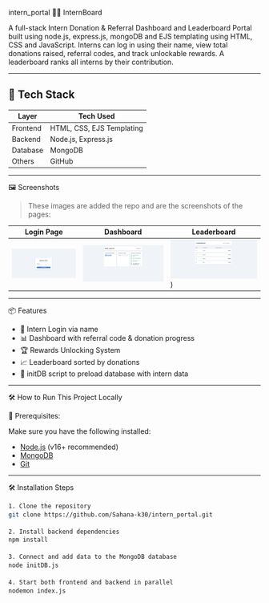intern_portal
🧑‍💼 InternBoard

A full-stack Intern Donation & Referral Dashboard and Leaderboard Portal built using node.js, express.js, mongoDB and EJS templating using HTML, CSS and JavaScript. Interns can log in using their name, view total donations raised, referral codes, and track unlockable rewards. A leaderboard ranks all interns by their contribution.

---

## 🚀 Tech Stack

| Layer      | Tech Used                         |
|------------|-----------------------------------|
| Frontend   | HTML, CSS, EJS Templating         |
| Backend    | Node.js, Express.js               |
| Database   | MongoDB                           |
| Others     | GitHub                            |

---

🖼️ Screenshots

> These images are added the repo and are the screenshots of the pages:

| Login Page | Dashboard | Leaderboard |
|------------|-----------|-------------|
| ![Login](https://github.com/Sahana-k30/intern_portal/blob/main/dashboard_shecan.PNG) | ![Dashboard](https://github.com/Sahana-k30/intern_portal/blob/main/login_she_can.PNG) | ![Leaderboard](https://github.com/Sahana-k30/intern_portal/blob/main/leaderboard_shecan.PNG)) |

---

 📦 Features

- 🔐 Intern Login via name
- 📊 Dashboard with referral code & donation progress
- 🏆 Rewards Unlocking System
- 📈 Leaderboard sorted by donations
- 🧰 initDB script to preload database with intern data

---

 🛠️ How to Run This Project Locally

 🔧 Prerequisites:

Make sure you have the following installed:

- [Node.js](https://nodejs.org/) (v16+ recommended)
- [MongoDB](https://www.mongodb.com/try/download/community)
- [Git](https://git-scm.com/)

---

🛠 Installation Steps

```bash
1. Clone the repository
git clone https://github.com/Sahana-k30/intern_portal.git

2. Install backend dependencies
npm install

3. Connect and add data to the MongoDB database
node initDB.js

4. Start both frontend and backend in parallel
nodemon index.js

